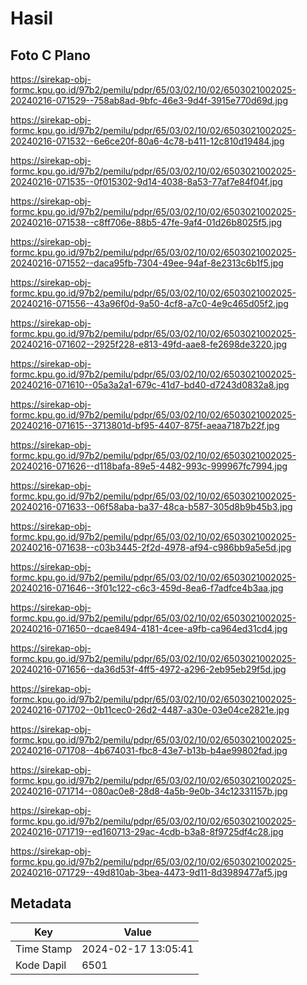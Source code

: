 # Hasil

## Foto C Plano

https://sirekap-obj-formc.kpu.go.id/97b2/pemilu/pdpr/65/03/02/10/02/6503021002025-20240216-071529--758ab8ad-9bfc-46e3-9d4f-3915e770d69d.jpg

https://sirekap-obj-formc.kpu.go.id/97b2/pemilu/pdpr/65/03/02/10/02/6503021002025-20240216-071532--6e6ce20f-80a6-4c78-b411-12c810d19484.jpg

https://sirekap-obj-formc.kpu.go.id/97b2/pemilu/pdpr/65/03/02/10/02/6503021002025-20240216-071535--0f015302-9d14-4038-8a53-77af7e84f04f.jpg

https://sirekap-obj-formc.kpu.go.id/97b2/pemilu/pdpr/65/03/02/10/02/6503021002025-20240216-071538--c8ff706e-88b5-47fe-9af4-01d26b8025f5.jpg

https://sirekap-obj-formc.kpu.go.id/97b2/pemilu/pdpr/65/03/02/10/02/6503021002025-20240216-071552--daca95fb-7304-49ee-94af-8e2313c6b1f5.jpg

https://sirekap-obj-formc.kpu.go.id/97b2/pemilu/pdpr/65/03/02/10/02/6503021002025-20240216-071556--43a96f0d-9a50-4cf8-a7c0-4e9c465d05f2.jpg

https://sirekap-obj-formc.kpu.go.id/97b2/pemilu/pdpr/65/03/02/10/02/6503021002025-20240216-071602--2925f228-e813-49fd-aae8-fe2698de3220.jpg

https://sirekap-obj-formc.kpu.go.id/97b2/pemilu/pdpr/65/03/02/10/02/6503021002025-20240216-071610--05a3a2a1-679c-41d7-bd40-d7243d0832a8.jpg

https://sirekap-obj-formc.kpu.go.id/97b2/pemilu/pdpr/65/03/02/10/02/6503021002025-20240216-071615--3713801d-bf95-4407-875f-aeaa7187b22f.jpg

https://sirekap-obj-formc.kpu.go.id/97b2/pemilu/pdpr/65/03/02/10/02/6503021002025-20240216-071626--d118bafa-89e5-4482-993c-999967fc7994.jpg

https://sirekap-obj-formc.kpu.go.id/97b2/pemilu/pdpr/65/03/02/10/02/6503021002025-20240216-071633--06f58aba-ba37-48ca-b587-305d8b9b45b3.jpg

https://sirekap-obj-formc.kpu.go.id/97b2/pemilu/pdpr/65/03/02/10/02/6503021002025-20240216-071638--c03b3445-2f2d-4978-af94-c986bb9a5e5d.jpg

https://sirekap-obj-formc.kpu.go.id/97b2/pemilu/pdpr/65/03/02/10/02/6503021002025-20240216-071646--3f01c122-c6c3-459d-8ea6-f7adfce4b3aa.jpg

https://sirekap-obj-formc.kpu.go.id/97b2/pemilu/pdpr/65/03/02/10/02/6503021002025-20240216-071650--dcae8494-4181-4cee-a9fb-ca964ed31cd4.jpg

https://sirekap-obj-formc.kpu.go.id/97b2/pemilu/pdpr/65/03/02/10/02/6503021002025-20240216-071656--da36d53f-4ff5-4972-a296-2eb95eb29f5d.jpg

https://sirekap-obj-formc.kpu.go.id/97b2/pemilu/pdpr/65/03/02/10/02/6503021002025-20240216-071702--0b11cec0-26d2-4487-a30e-03e04ce2821e.jpg

https://sirekap-obj-formc.kpu.go.id/97b2/pemilu/pdpr/65/03/02/10/02/6503021002025-20240216-071708--4b674031-fbc8-43e7-b13b-b4ae99802fad.jpg

https://sirekap-obj-formc.kpu.go.id/97b2/pemilu/pdpr/65/03/02/10/02/6503021002025-20240216-071714--080ac0e8-28d8-4a5b-9e0b-34c12331157b.jpg

https://sirekap-obj-formc.kpu.go.id/97b2/pemilu/pdpr/65/03/02/10/02/6503021002025-20240216-071719--ed160713-29ac-4cdb-b3a8-8f9725df4c28.jpg

https://sirekap-obj-formc.kpu.go.id/97b2/pemilu/pdpr/65/03/02/10/02/6503021002025-20240216-071729--49d810ab-3bea-4473-9d11-8d3989477af5.jpg


## Metadata

| Key        | Value               |
| ---------- | ------------------- |
| Time Stamp | 2024-02-17 13:05:41 |
| Kode Dapil | 6501                |



